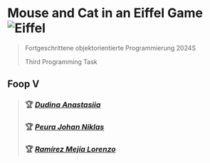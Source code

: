 # Mouse and Cat in an Eiffel Game ![Eiffel](https://img.shields.io/badge/eiffel-%23ED8B00.svg?style=for-the-badge&logo=eiffel&logoColor=white)
> Fortgeschrittene objektorientierte Programmierung 2024S
>
> Third Programming Task

## Foop V

> ### &#127942; [_Dudina Anastasiia_](https://tuwel.tuwien.ac.at/user/view.php?id=182690&course=63218/)
>
> ### &#127942; [_Peura Johan Niklas_](https://tuwel.tuwien.ac.at/user/view.php?id=78904&course=63218/)
>
> ### &#127942; [_Ramírez Mejía Lorenzo_](https://tuwel.tuwien.ac.at/user/view.php?id=107014&course=63218/)

